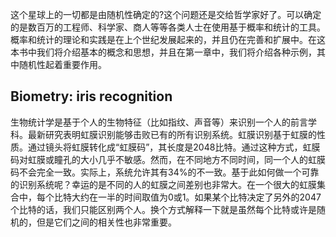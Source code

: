 这个星球上的一切都是由随机性确定的?这个问题还是交给哲学家好了。可以确定的是数百万的工程师、科学家、商人等等各类人士在使用基于概率和统计的工具。  
概率和统计的理论和实践是在上个世纪发展起来的，并且仍在完善和扩展中。在这本书中我们将介绍基本的概念和思想，并且在第一章中，我们将介绍各种示例，其中随机性起着重要作用。

## Biometry: iris recognition
生物统计学是基于个人的生物特征（比如指纹、声音等）来识别一个人的前言学科。最新研究表明虹膜识别能够击败已有的所有识别系统。虹膜识别基于虹膜的性质。通过镜头将虹膜转化成“虹膜码”，其长度是2048比特。通过这种方式，虹膜码对虹膜或瞳孔的大小几乎不敏感。然而，在不同地方不同时间，同一个人的虹膜码不会完全一致。实际上，系统允许其有34%的不一致。基于此如何做一个可靠的识别系统呢？幸运的是不同的人的虹膜之间差别也非常大。在一个很大的虹膜集合中，每个比特大约在一半的时间取值为0或1。如果某个比特决定了另外的2047个比特的话，我们只能区别两个人。换个方式解释一下就是虽然每个比特或许是随机的，但是它们之间的相关性也非常重要。

